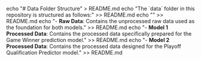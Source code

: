 echo "# Data Folder Structure" > README.md
echo "The \`data\` folder in this repository is structured as follows:" >> README.md
echo "" >> README.md
echo "- **Raw Data**: Contains the unprocessed raw data used as the foundation for both models." >> README.md
echo "- **Model 1 Processed Data**: Contains the processed data specifically prepared for the Game Winner prediction model." >> README.md
echo "- **Model 2 Processed Data**: Contains the processed data designed for the Playoff Qualification Predictor model." >> README.md
